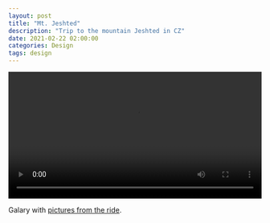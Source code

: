 ```yaml
---
layout: post
title: "Mt. Jeshted"
description: "Trip to the mountain Jeshted in CZ"
date: 2021-02-22 02:00:00
categories: Design
tags: design
---
```


<video width="100%" height="auto" loop autoplay> <source src="/blog_img/posts/jeshted.mp4" type="video/mp4">    Your browser does not support the video tag. </video>

Galary with [pictures from the ride](https://www.icloud.com/sharedalbum/#B0vJOX8tM24VGr).

